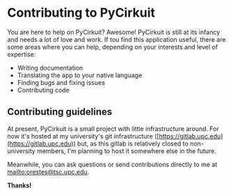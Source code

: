 # Contributing to PyCirkuit

You are here to help on PyCirkuit? Awesome! PyCirkuit is still at its infancy and needs a lot of love and work. If tou find this application useful, there are some areas where you can help, depending on your interests and level of expertise:

  - Writing documentation
  - Translating the app to your native language
  - Finding bugs and fixing issues
  - Contributing code


## Contributing guidelines

At present, PyCirkuit is a small project with little infrastructure around. For now it's hosted at my university's git infrastructure ([https://gitlab.upc.edu](https://gitlab.upc.edu)) but, as this gitlab is relatively closed to non-university members, I'm planning to host it somewhere else in the future.

Meanwhile, you can ask questions or send contributions directly to me at [mailto:orestes@tsc.upc.edu](mailto:orestes@tsc.upc.edu).

**Thanks!**
